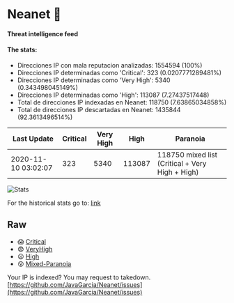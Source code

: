 # Neanet :hocho:
#### Threat intelligence feed
#### The stats:

- Direcciones IP con mala reputacion analizadas: 1554594 (100%)
- Direcciones IP determinadas como 'Critical':  323 (0.0207771289481%)
- Direcciones IP determinadas como 'Very High':  5340 (0.343498045149%)
- Direcciones IP determinadas como 'High':  113087 (7.27437517448)
- Total de direcciones IP indexadas en Neanet:  118750 (7.63865034858%)
- Total de direcciones IP descartadas en Neanet:  1435844 (92.3613496514%)

| Last Update | Critical | Very High | High | Paranoia |
| --- | --- | --- | --- | --- |
| 2020-11-10 03:02:07 | 323 | 5340 | 113087 | 118750 mixed list (Critical + Very High + High)|

![Stats](https://docs.google.com/spreadsheets/d/e/2PACX-1vSnaNMIXVabIpDJjufMlzH7poXnshF3mgd8Is1g9ytUEzVsP5my4Trn8f-xkoLLQ38xpL3HtmUexLo6/pubchart?oid=501124687&format=image)

For the historical stats go to: [link](/stats.csv)
## Raw
- :scream: [Critical](https://raw.githubusercontent.com/JavaGarcia/Neanet/master/blacklists/neanet_critical.txt)
- :fearful: [VeryHigh](https://raw.githubusercontent.com/JavaGarcia/Neanet/master/blacklists/neanet_veryHigh.txtt)
- :frowning: [High](https://raw.githubusercontent.com/JavaGarcia/Neanet/master/blacklists/neanet_high.txt)
- :dizzy_face: [Mixed-Paranoia](https://raw.githubusercontent.com/JavaGarcia/Neanet/master/blacklists/neanet_all.txt)


Your IP is indexed? You may request to takedown. [https://github.com/JavaGarcia/Neanet/issues](https://github.com/JavaGarcia/Neanet/issues)















































































































































































































































































































































































































































































































































































































































































































































































































































































































































































































































































































































































































































































































































































































































































































































































































































































































































































































































































































































































































































































































